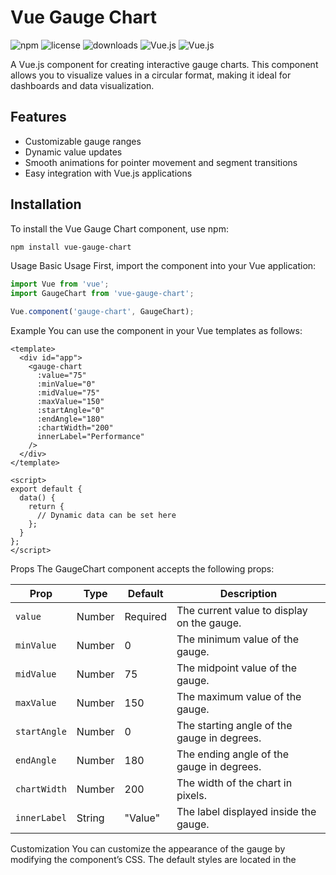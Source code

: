 ﻿# Vue Gauge Chart

![npm](https://img.shields.io/npm/v/vue-gauge-chart)
![license](https://img.shields.io/npm/l/vue-gauge-chart)
![downloads](https://img.shields.io/npm/dw/vue-gauge-chart)
![Vue.js](https://img.shields.io/badge/Vue-2.x-green)
![Vue.js](https://img.shields.io/badge/Vue-3.x-green)

A Vue.js component for creating interactive gauge charts. This component allows you to visualize values in a circular format, making it ideal for dashboards and data visualization.

## Features

- Customizable gauge ranges
- Dynamic value updates
- Smooth animations for pointer movement and segment transitions
- Easy integration with Vue.js applications

## Installation

To install the Vue Gauge Chart component, use npm:

```bash
npm install vue-gauge-chart
```

Usage
Basic Usage
First, import the component into your Vue application:

```js
import Vue from 'vue';
import GaugeChart from 'vue-gauge-chart';

Vue.component('gauge-chart', GaugeChart);
```
Example
You can use the component in your Vue templates as follows:
```vue
<template>
  <div id="app">
    <gauge-chart 
      :value="75" 
      :minValue="0" 
      :midValue="75" 
      :maxValue="150" 
      :startAngle="0" 
      :endAngle="180" 
      :chartWidth="200" 
      innerLabel="Performance" 
    />
  </div>
</template>

<script>
export default {
  data() {
    return {
      // Dynamic data can be set here
    };
  }
};
</script>
```
Props
The GaugeChart component accepts the following props:

| Prop        | Type     | Default | Description                                            |
|-------------|----------|---------|--------------------------------------------------------|
| `value`     | Number   | Required| The current value to display on the gauge.             |
| `minValue`  | Number   | 0       | The minimum value of the gauge.                        |
| `midValue`  | Number   | 75      | The midpoint value of the gauge.                       |
| `maxValue`  | Number   | 150     | The maximum value of the gauge.                        |
| `startAngle`| Number   | 0       | The starting angle of the gauge in degrees.            |
| `endAngle`  | Number   | 180     | The ending angle of the gauge in degrees.              |
| `chartWidth`| Number   | 200     | The width of the chart in pixels.                      |
| `innerLabel`| String   | "Value" | The label displayed inside the gauge.                  |

Customization
You can customize the appearance of the gauge by modifying the component’s CSS. The default styles are located in the <style scoped> section of the GaugeChart.vue file.

Example CSS Customization
```css
.gauge-pointer {
  transition: transform 0.5s ease-in-out; /* Smooth pointer movement */
  transform-origin: 100px 100px; /* Origin for rotation */
}

.gauge-segment {
  transition: stroke 0.5s ease-in-out; /* Smooth color transition for segments */
}
```
Development
Running Locally
To run the component locally for development:

1. Clone the repository:
```bash
git clone https://github.com/mmuneesm99/vue-gauge-chart.git
cd vue-gauge-chart
```

2. Install the dependencies:
```bash
npm install
```
3. Run the development server:
```bash
npm run dev
```

4. Building for Production

To build the component for production:
```bash
npm run build
```
This will create a dist folder containing the production-ready files.

License
This project is licensed under the MIT License. See the LICENSE file for details.

Author : 
[Muhammed Munees]('https://munees.co.in')


### Notes
- Replace `https://github.com/mmuneesm99/vue-gauge-chart.git` with your actual repository URL.
- Update the link in the "Author" section with your personal or professional website.
- Adjust or expand on any sections based on additional features or changes in your component.
